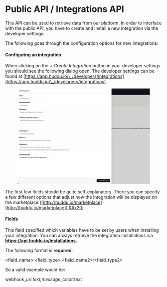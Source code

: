 # Public API / Integrations API

This API can be used to retrieve data from our platform. In order to interface with the public API, you have to create and install a new integration via the developer settings. &#x20;

The following goes through the configuration options for new integrations:

#### Configuring an integration

When clicking on the _+ Create Integration_ button in your developer settings you should see the following dialog open. The developer settings can be found at [https://app.huddu.io/\_/developers/integrations](https://app.huddu.io/\_/developers/integrations).

<figure><img src="../../.gitbook/assets/SCR-20221014-s1g.png" alt=""><figcaption></figcaption></figure>

The first few fields should be quite self-explanatory. There you can specify a few different options that adjust how the integration will be displayed on the marketplace ([http://huddu.io/marketplace](http://huddu.io/marketplace)).&#x20;

#### Fields

This field specified which variables have to be set by users when installing your integration. You can always retrieve the integration installations via **https://api.huddu.io/installations.**

The following format is **required**:&#x20;

\<field\_name>:\<field\_type>,\<field\_name2>:\<field\_type2>

So a valid example would be:

webhook\__url:text,message_\_color:text
